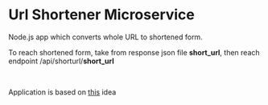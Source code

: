 <h1>Url Shortener Microservice</h1>

<p>Node.js app which converts whole URL to shortened form.</p>
<p>To reach shortened form, take from response json file <strong>short_url</strong>, then reach endpoint /api/shorturl/<strong>short_url</strong> </p>
<br>
<p>Application is based on <a href="https://www.freecodecamp.org/learn/back-end-development-and-apis/back-end-development-and-apis-projects/url-shortener-microservice">this</a> idea</p>
